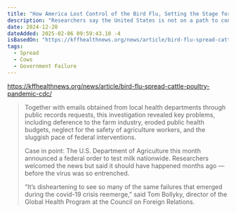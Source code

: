 ```yaml
---
title: "How America Lost Control of the Bird Flu, Setting the Stage for Another Pandemic"
description: "Researchers say the United States is not on a path to contain the bird flu on dairy farms."
date: 2024-12-20
dateAdded: 2025-02-06 09:59:43.10 -4
isBasedOn: "https://kffhealthnews.org/news/article/bird-flu-spread-cattle-poultry-pandemic-cdc/"
tags:
  - Spread
  - Cows
  - Government Failure
---
```


https://kffhealthnews.org/news/article/bird-flu-spread-cattle-poultry-pandemic-cdc/

> Together with emails obtained from local health departments through public records requests, this investigation revealed key problems, including deference to the farm industry, eroded public health budgets, neglect for the safety of agriculture workers, and the sluggish pace of federal interventions.
>
> Case in point: The U.S. Department of Agriculture this month announced a federal order to test milk nationwide. Researchers welcomed the news but said it should have happened months ago — before the virus was so entrenched.
>
> “It’s disheartening to see so many of the same failures that emerged during the covid-19 crisis reemerge,” said Tom Bollyky, director of the Global Health Program at the Council on Foreign Relations.
